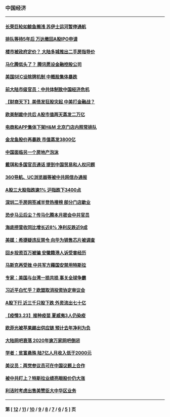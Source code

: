 ### 中国经济
---
#### [长荣巨轮如鲸鱼搁浅 苏伊士运河暂停通航](../../pages/ncid283/n12835749.md) 
#### [排队等待5年后 万达撤回A股IPO申请](../../pages/ncid283/n12834803.md) 
#### [楼市被政府定价？ 大陆多城推出二手房指导价](../../pages/ncid283/n12834228.md) 
#### [马化腾低头了？ 腾讯愿设金融控股公司](../../pages/ncid283/n12834278.md) 
#### [美国SEC设除牌机制 中概股集体暴跌](../../pages/ncid283/n12834044.md) 
#### [前大陆市级官员：中共体制致中国经济危机](../../pages/ncid283/n12834141.md) 
#### [【财商天下】美债发狂股灾起 中美打金融战？](../../pages/ncid283/n12833514.md) 
#### [欧美制裁中共后 A股市值两天蒸发二万亿](../../pages/ncid283/n12833749.md) 
#### [电商和APP集体下架H&M 北京门店内照常排队](../../pages/ncid283/n12833543.md) 
#### [金龙鱼股价再暴跌 市值蒸发3800亿](../../pages/ncid283/n12833623.md) 
#### [中国面临另一个房地产泡沫](../../pages/ncid283/n12832939.md) 
#### [戴琪和多国官员通话 提到中国贸易和人权问题](../../pages/ncid283/n12833498.md) 
#### [360导航、UC浏览器等被中共网信办通报](../../pages/ncid283/n12832625.md) 
#### [A股三大股指跌逾1% 沪指跌下3400点](../../pages/ncid283/n12832312.md) 
#### [深圳二手房网签减半登热搜榜 部分门店歇业](../../pages/ncid283/n12832006.md) 
#### [恐步马云后尘？传马化腾本月密会中共官员](../../pages/ncid283/n12832119.md) 
#### [海底捞营收同比增长近8%  净利反跌近9成](../../pages/ncid283/n12831677.md) 
#### [美媒：希捷疑违反禁令 向华为销售芯片被调查](../../pages/ncid283/n12831737.md) 
#### [回乡投资百万被骗 安徽籍港人诉受害经历](../../pages/ncid283/n12831353.md) 
#### [马斯克再受挫 中共军方藉国安禁用特斯拉](../../pages/ncid283/n12831077.md) 
#### [专家：美国与台湾一损共损 事关全球争霸](../../pages/ncid283/n12830872.md) 
#### [习近平白忙乎？欧盟取消投资协定审议会](../../pages/ncid283/n12830623.md) 
#### [A股下行 近三千只股下跌 外资流出七十亿](../../pages/ncid283/n12829892.md) 
#### [【疫情3.23】接种疫苗 夏威夷3人仍染疫](../../pages/ncid283/n12829973.md) 
#### [欧菲光被苹果踢出供应链 预计去年净利为负](../../pages/ncid283/n12829615.md) 
#### [大陆网吧衰落 2020年逾万家网吧倒闭](../../pages/ncid283/n12829712.md) 
#### [学者：贫富悬殊 陆7亿人月收入低于2000元](../../pages/ncid283/n12829023.md) 
#### [美议员：两党参议员可在中国议题上合作](../../pages/ncid283/n12828715.md) 
#### [被中共盯上？特斯拉业绩亮眼股价仍大涨](../../pages/ncid283/n12828417.md) 
#### [利洁时考虑出售美赞臣大中华区业务](../../pages/ncid283/n12828419.md) 

---
#### 第 [ [12](./12.md) / [11](./11.md) / [10](./10.md) / [9](./9.md) / [8](./8.md) / [7](./7.md) / [6](./6.md) / [5](./5.md) ] 页
